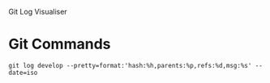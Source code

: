 Git Log Visualiser

# Git Commands

`git log develop --pretty=format:'hash:%h,parents:%p,refs:%d,msg:%s' --date=iso`